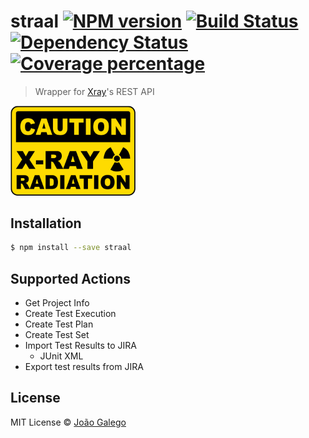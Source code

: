 # straal [![NPM version][npm-image]][npm-url] [![Build Status][travis-image]][travis-url] [![Dependency Status][daviddm-image]][daviddm-url] [![Coverage percentage][coveralls-image]][coveralls-url]
> Wrapper for <a href="https://marketplace.atlassian.com/plugins/com.xpandit.plugins.xray/server/overview">Xray</a>&#39;s REST API

<img src="https://github.com/JGalego/straal/blob/master/radiation.png?raw=true" width="200"/>

## Installation

```sh
$ npm install --save straal
```

## Supported Actions

* Get Project Info
* Create Test Execution
* Create Test Plan
* Create Test Set
* Import Test Results to JIRA 
    * JUnit XML
* Export test results from JIRA

## License

MIT License © [João Galego]()

[npm-image]: https://badge.fury.io/js/straal.svg
[npm-url]: https://npmjs.org/package/straal
[travis-image]: https://travis-ci.org/JGalego/straal.svg?branch=master
[travis-url]: https://travis-ci.org/JGalego/straal
[daviddm-image]: https://david-dm.org/JGalego/straal.svg?theme=shields.io
[daviddm-url]: https://david-dm.org/JGalego/straal
[coveralls-image]: https://coveralls.io/repos/JGalego/straal/badge.svg
[coveralls-url]: https://coveralls.io/r/JGalego/straal